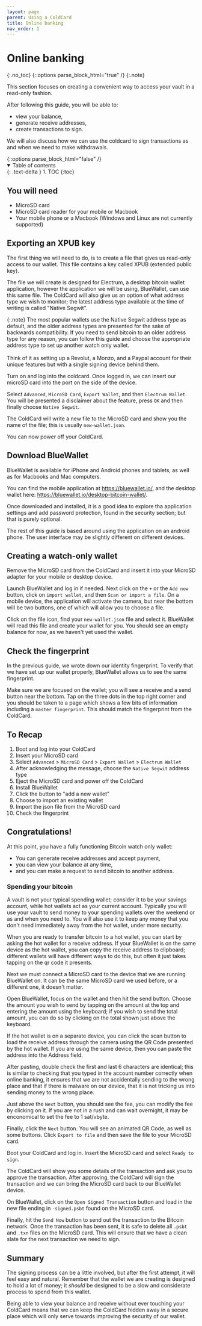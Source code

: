 ```yaml
---
layout: page
parent: Using a ColdCard
title: Online banking
nav_order: 1
---
```

# Online banking
{:.no_toc}
{::options parse_block_html="true" /}
{:.note}
<div markdown="block">
This section focuses on creating a convenient way to access your vault in a read-only fashion. 

After following this guide, you will be able to:
- view your balance,
- generate receive addresses, 
- create transactions to sign.

We will also discuss how we can use the coldcard to sign transactions as and when we need to make withdrawals.
</div>
{::options parse_block_html="false" /}
<details open markdown="block">
  <summary>
    Table of contents
  </summary>
  {: .text-delta }
1. TOC
{:toc}
</details>

## You will need

- MicroSD card
- MicroSD card reader for your mobile or Macbook
- Your mobile phone or a Macbook (Windows and Linux are not currently supported)

## Exporting an XPUB key
The first thing we will need to do, is to create a file that gives us read-only access to our wallet. This file contains a key called XPUB (extended public key).

The file we will create is designed for Electrum, a desktop bitcoin wallet application, however the application we will be using, BlueWallet, can use this same file. The ColdCard will also give us an option of what address type we wish to monitor; the latest address type available at the time of writing is called "Native Segwit". 

{:.note}
The most popular wallets use the Native Segwit address type as default, and the older address types are presented for the sake of backwards compatibility. If you need to send bitcoin to an older address type for any reason, you can follow this guide and choose the appropriate address type to set up another watch only wallet.\
\
Think of it as setting up a Revolut, a Monzo, and a Paypal account for their unique features but with a single signing device behind them.

Turn on and log into the coldcard. Once logged in, we can insert our microSD card into the port on the side of the device.

Select `Advanced`, `MicroSD Card`, `Export Wallet`, and then `Electrum Wallet`. You will be presented a disclaimer about the feature, press `OK` and then finally choose `Native Segwit`.

The ColdCard will write a new file to the MicroSD card and show you the name of the file; this is usually `new-wallet.json`.

You can now power off your ColdCard.

## Download BlueWallet
BlueWallet is available for iPhone and Android phones and tablets, as well as for Macbooks and Mac computers.

You can find the mobile application at <https://bluewallet.io/>, and the desktop wallet here: <https://bluewallet.io/desktop-bitcoin-wallet/>.

Once downloaded and installed, it is a good idea to explore tha application settings and add password protection, found in the security section; but that is purely optional.

The rest of this guide is based around using the application on an android phone. The user interface may be slightly different on different devices.

## Creating a watch-only wallet
Remove the MicroSD card from the ColdCard and insert it into your MicroSD adapter for your mobile or desktop device.

Launch BlueWallet and log in if needed. Next click on the `+` or the `Add now` button, click on `import wallet`, and then `Scan or import a file`. On a mobile device, the application will activate the camera, but near the bottom will be two buttons, one of which will allow you to choose a file.

Click on the file icon, find your `new-wallet.json` file and select it. BlueWallet will read this file and create your wallet for you. You should see an empty balance for now, as we haven't yet used the wallet.

## Check the fingerprint
In the previous guide, we wrote down our identity fingerprint. To verify that we have set up our wallet properly, BlueWallet allows us to see the same fingerprint.

Make sure we are focused on the wallet; you will see a receive and a send button near the bottom. Tap on the three dots in the top right corner and you should be taken to a page which shows a few bits of information including a `master fingerprint`. This should match the fingerprint from the ColdCard.

## To Recap

1. Boot and log into your ColdCard
2. Insert your MicroSD card
3. Select `Advanced` > `MicroSD Card` > `Export Wallet` > `Electrum Wallet`
4. After acknowledging the message, choose the `Native Segwit` address type
5. Eject the MicroSD card and power off the ColdCard
6. Install BlueWallet
7. Click the button to "add a new wallet"
8. Choose to import an existing wallet
7. Import the json file from the MicroSD card
8. Check the fingerprint

## Congratulations!

At this point, you have a fully functioning Bitcoin watch only wallet: 
- You can generate receive addresses and accept payment, 
- you can view your balance at any time, 
- and you can make a request to send bitcoin to another address.

### Spending your bitcoin

A vault is not your typical spending wallet; consider it to be your savings account, while hot wallets act as your current account. Typically you will use your vault to send money to your spending wallets over the weekend or as and when you need to. You will also use it to keep any money that you don't need immediately away from the hot wallet, under more security.

When you are ready to transfer bitcoin to a hot wallet, you can start by asking the hot wallet for a receive address. If your BlueWallet is on the same device as the hot wallet, you can copy the receive address to clipboard; different wallets will have different ways to do this, but often it just takes tapping on the qr code it presents.

Next we must connect a MicroSD card to the device that we are running BlueWallet on. It can be the same MicroSD card we used before, or a different one, it doesn't matter.

Open BlueWallet, focus on the wallet and then hit the send button. Choose the amount you wish to send by tapping on the amount at the top and entering the amount using the keyboard; if you wish to send the total amount, you can do so by clicking on the total shown just above the keyboard.

If the hot wallet is on a separate device, you can click the scan button to load the receive address through the camera using the QR Code presented by the hot wallet. If you are using the same device, then you can paste the address into the Address field.

After pasting, double check the first and last 6 characters are identical; this is similar to checking that you typed in the account number correctly when online banking, it ensures that we are not accidentally sending to the wrong place and that if there is malware on our device, that it is not tricking us into sending money to the wrong place.

Just above the `Next` button, you should see the fee, you can modify the fee by clicking on it. If you are not in a rush and can wait overnight, it may be enconomical to set the fee to 1 sat/vbyte.

Finally, click the `Next` button. You will see an animated QR Code, as well as some buttons. Click `Export to file` and then save the file to your MicroSD card.

Boot your ColdCard and log in. Insert the MicroSD card and select `Ready to sign`.

The ColdCard will show you some details of the transaction and ask you to approve the transaction. After approving, the ColdCard will sign the transaction and we can bring the MicroSD card back to our BlueWallet device.

On BlueWallet, click on the `Open Signed Transaction` button and load in the new file ending in `-signed.psbt` found on the MicroSD card.

Finally, hit the `Send Now` button to send out the transaction to the Bitcoin network. Once the transaction has been sent, it is safe to delete all `.psbt` and `.txn` files on the MicroSD card. This will ensure that we have a clean slate for the next transaction we need to sign.

## Summary

The signing process can be a little involved, but after the first attempt, it will feel easy and natural. Remember that the wallet we are creating is designed to hold a lot of money; it _should_ be designed to be a slow and considerate process to spend from this wallet.

Being able to view your balance and receive without ever touching your ColdCard means that we can keep the ColdCard hidden away in a secure place which will only serve towards improving the security of our wallet.